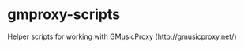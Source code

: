 gmproxy-scripts
===============

Helper scripts for working with GMusicProxy (http://gmusicproxy.net/)
